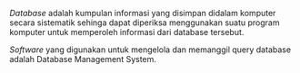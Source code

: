 _Database_ adalah kumpulan informasi yang disimpan didalam komputer secara sistematik sehinga dapat diperiksa menggunakan suatu program komputer untuk memperoleh informasi dari database tersebut.

_Software_ yang digunakan untuk mengelola dan memanggil query database adalah Database Management System.

